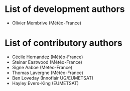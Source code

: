 # List of development authors
* Olivier Membrive (Météo-France)

# List of contributory authors
* Cécile Hernandez (Météo-France)
* Steinar Eastwood (Météo-France)
* Signe Aaboe (Météo-France)
* Thomas Lavergne (Météo-France)
* Ben Loveday (Innoflair UG/EUMETSAT)
* Hayley Evers-King (EUMETSAT)
